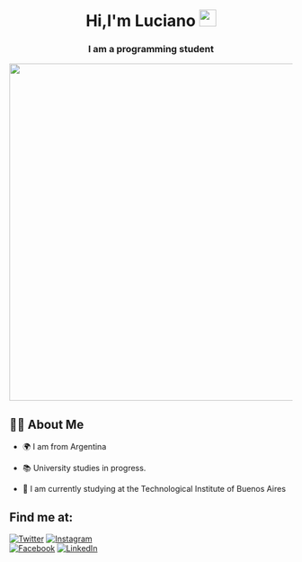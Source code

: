<h1 align="center">Hi,I'm Luciano <img src="https://raw.githubusercontent.com/MartinHeinz/MartinHeinz/master/wave.gif" width="30px"> </h1>
<h3 align="center">I am a programming student</h3>
<a href="#"><img src="https://steamuserimages-a.akamaihd.net/ugc/170412021733266950/1CD0513C34E143D362389DD0D9F2CC0B3BBB2123/?imw=5000&imh=5000&ima=fit&impolicy=Letterbox&imcolor=%23000000&letterbox=false" widht="650px" height="600px" /></a>

## 🙋‍♂️ About Me

- 🌍 I am from Argentina

- 📚 University studies in progress.

- 🎯 I am currently studying at the Technological Institute of Buenos Aires

## Find me at:
[![Twitter](https://img.shields.io/badge/Twitter-@LRodrigoe7-1DA1F2?style=for-the-badge&logo=twitter&logoColor=white&labelColor=101010)](https://twitter.com/L_Rodr1go)
[![Instagram](https://img.shields.io/badge/Instagram-@LRodrigoe7-E4405F?style=for-the-badge&logo=instagram&logoColor=white&labelColor=101010)](https://www.instagram.com/lrodrigoe7/)
</br>
[![Facebook](https://img.shields.io/badge/Facebook-@LucianoRodrigo-1877F2?style=for-the-badge&logo=facebook&logoColor=white&labelColor=101010)](https://www.facebook.com/luciano.rodrigo.566/)
[![LinkedIn](https://img.shields.io/badge/LinkedIn-Luciano_Gabriel_Rodrigo-0077B5?style=for-the-badge&logo=linkedin&logoColor=white&labelColor=101010)](https://www.linkedin.com/in/luciano-rodrigo-3402821ba/)
